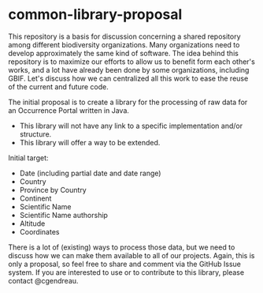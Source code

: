 common-library-proposal
=======================

This repository is a basis for discussion concerning a shared repository among different biodiversity organizations. 
Many organizations need to develop approximately the same kind of software. The idea behind this repository is to maximize our efforts to allow us to 
benefit form each other's works, and a lot have already been done by some organizations, including GBIF. Let's
discuss how we can centralized all this work to ease the reuse of the current and future code.

The initial proposal is to create a library for the processing of raw data for an Occurrence Portal written in Java.

* This library will not have any link to a specific implementation
and/or structure.
* This library will offer a way to be extended.

Initial target:
* Date (including partial date and date range)
* Country 
* Province by Country
* Continent
* Scientific Name
* Scientific Name authorship
* Altitude
* Coordinates

There is a lot of (existing) ways to process those data, but we need to discuss how we can make them available to all of our projects.
Again, this is only a proposal, so feel free to share and comment via the GitHub Issue system.
If you are interested to use or to contribute to this library, please contact @cgendreau.
